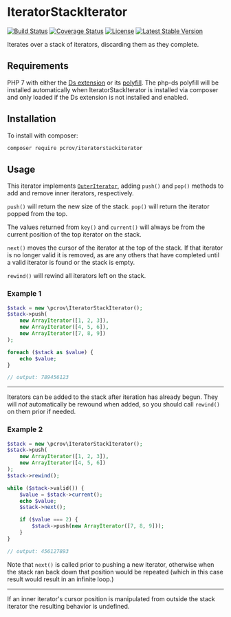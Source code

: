 # IteratorStackIterator

[![Build Status](https://travis-ci.org/pcrov/IteratorStackIterator.svg?branch=master)](https://travis-ci.org/pcrov/IteratorStackIterator)
[![Coverage Status](https://coveralls.io/repos/github/pcrov/IteratorStackIterator/badge.svg?branch=master)](https://coveralls.io/github/pcrov/IteratorStackIterator?branch=master)
[![License](https://poser.pugx.org/pcrov/iteratorstackiterator/license)](https://github.com/pcrov/IteratorStackIterator/blob/master/LICENSE)
[![Latest Stable Version](https://poser.pugx.org/pcrov/iteratorstackiterator/v/stable)](https://packagist.org/packages/pcrov/iteratorstackiterator)

Iterates over a stack of iterators, discarding them as they complete.

## Requirements

PHP 7 with either the [Ds extension](http://php.net/ds) or its [polyfill](https://github.com/php-ds/polyfill).
The php-ds polyfill will be installed automatically when IteratorStackIterator is installed via composer
and only loaded if the Ds extension is not installed and enabled.

## Installation

To install with composer:

```sh
composer require pcrov/iteratorstackiterator
```

## Usage

This iterator implements [`OuterIterator`](http://php.net/outeriterator), adding `push()` and `pop()` methods to add and
remove inner iterators, respectively.

`push()` will return the new size of the stack.
`pop()` will return the iterator popped from the top.

The values returned from `key()` and `current()` will always be from the current position of the top iterator on the
stack.

`next()` moves the cursor of the iterator at the top of the stack. If that iterator is no longer valid it is removed, as
are any others that have completed until a valid iterator is found or the stack is empty.

`rewind()` will rewind all iterators left on the stack.

### Example 1

```php
$stack = new \pcrov\IteratorStackIterator();
$stack->push(
    new ArrayIterator([1, 2, 3]),
    new ArrayIterator([4, 5, 6]),
    new ArrayIterator([7, 8, 9])
);

foreach ($stack as $value) {
    echo $value;
}

// output: 789456123
```

---

Iterators can be added to the stack after iteration has already begun. They will *not* automatically be rewound when
added, so you should call `rewind()` on them prior if needed.

### Example 2

```php
$stack = new \pcrov\IteratorStackIterator();
$stack->push(
    new ArrayIterator([1, 2, 3]),
    new ArrayIterator([4, 5, 6])
);
$stack->rewind();

while ($stack->valid()) {
    $value = $stack->current();
    echo $value;
    $stack->next();

    if ($value === 2) {
        $stack->push(new ArrayIterator([7, 8, 9]));
    }
}

// output: 456127893
```

Note that `next()` is called prior to pushing a new iterator, otherwise when the stack ran back down that position would
be repeated (which in this case result would result in an infinite loop.)

---
If an inner iterator's cursor position is manipulated from outside the stack iterator the resulting behavior is
undefined.
